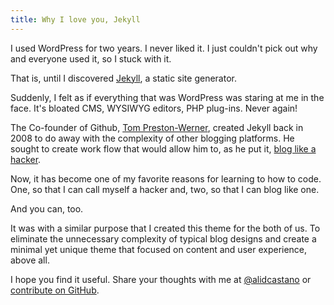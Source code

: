 ```yaml
---
title: Why I love you, Jekyll
---
```


I used WordPress for two years. I never liked it. I just couldn't pick out why and everyone used it, so I stuck with it.

That is, until I discovered [Jekyll](http://jekyllrb.com), a static site generator. 

Suddenly, I felt as if everything that was WordPress was staring at me in the face. It's bloated CMS, WYSIWYG editors, PHP plug-ins. Never again!


The Co-founder of Github, [Tom Preston-Werner](https://github.com/mojombo), created Jekyll back in 2008 to do away with the complexity of other blogging platforms. He sought to create  work flow that would allow him to, as he put it, [blog like a hacker](http://tom.preston-werner.com/2008/11/17/blogging-like-a-hacker.html).


Now, it has become one of my favorite reasons for learning to how to code. One, so that I can call myself a hacker and, two, so that I can blog like one. 

And you can, too.

It was with a similar purpose that I created this theme for the both of us. To eliminate the unnecessary complexity of typical blog designs and create a minimal yet unique theme that focused on content and user experience, above all.

I hope you find it useful. Share your thoughts with me at [@alidcastano](https://twitter.com/alidcastano) or [contribute on GitHub](http://utterson.alidcastano.com/).
